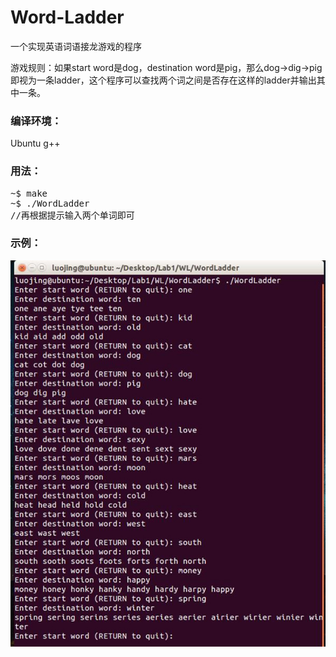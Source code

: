 # Word-Ladder
一个实现英语词语接龙游戏的程序

游戏规则：如果start word是dog，destination word是pig，那么dog->dig->pig即视为一条ladder，这个程序可以查找两个词之间是否存在这样的ladder并输出其中一条。

### 编译环境：

Ubuntu g++

### 用法：

<pre>
~$ make
~$ ./WordLadder
//再根据提示输入两个单词即可
</pre>

### 示例：

![](\screenshot.jpg)
